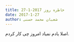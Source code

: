 ```yaml
---
title: خاطره روز 2017-1-27
date: 2017-1-27
author: شعبان محمد حسنی
---
```


اصلا یادم نمیاد امروز چی کار کردم.